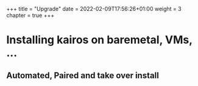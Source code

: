 +++
title = "Upgrade"
date = 2022-02-09T17:56:26+01:00
weight = 3
chapter = true
+++

# Installing kairos on baremetal, VMs, ...

## Automated, Paired and take over install